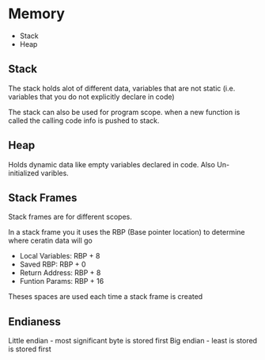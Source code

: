 
# Memory

- Stack
- Heap

## Stack

The stack holds alot of different data, variables that are not static (i.e. variables that you do not explicitly declare in code)

The stack can also be used for program scope. when a new function is called the calling code info is pushed to stack.

## Heap

Holds dynamic data like empty variables declared in code. Also Un-initialized varibles.

## Stack Frames

Stack frames are for different scopes.

In a stack frame you it uses the RBP (Base pointer location) to determine where ceratin data will go

- Local Variables: RBP + 8
- Saved RBP: RBP + 0
- Return Address: RBP + 8
- Funtion Params: RBP + 16

Theses spaces are used each time a stack frame is created

## Endianess

Little endian - most significant byte is stored first
Big endian - least is stored is stored first


